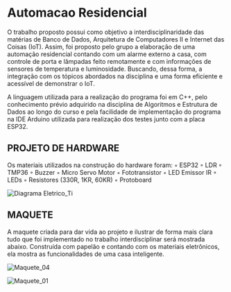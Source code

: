 # Automacao Residencial
O trabalho proposto possui como objetivo a interdisciplinaridade das matérias de Banco de Dados, Arquitetura de Computadores II e Internet das Coisas (IoT). Assim, foi proposto pelo grupo a elaboração de uma automação residencial contando com um alarme externo a casa, com controle de porta e lâmpadas feito remotamente e com informações de sensores de temperatura e luminosidade. Buscando, dessa forma, a integração com os tópicos abordados na disciplina e uma forma eficiente e acessível de demonstrar o IoT. 

A linguagem utilizada para a realização do programa foi em C++, pelo
conhecimento prévio adquirido na disciplina de Algoritmos e Estrutura de Dados ao
longo do curso e pela facilidade de implementação do programa na IDE Arduino
utilizada para realização dos testes junto com a placa ESP32.

## PROJETO DE HARDWARE
Os materiais utilizados na construção do hardware foram:
◦ ESP32
◦ LDR
◦ TMP36
◦ Buzzer
◦ Micro Servo Motor
◦ Fototransistor
◦ LED Emissor IR
◦ LEDs
◦ Resistores (330R, 1KR, 60KR)
◦ Protoboard

![Diagrama Eletrico_Ti](https://user-images.githubusercontent.com/81964220/156466196-bfcc7afb-4976-4c0a-a8af-de1e7e6b301e.jpg)

## MAQUETE
A maquete criada para dar vida ao projeto e ilustrar de forma mais clara tudo que
foi implementado no trabalho interdisciplinar será mostrada abaixo. Construída com
papelão e contando com os materiais eletrônicos, ela mostra as funcionalidades de
uma casa inteligente.

![Maquete_04](https://user-images.githubusercontent.com/81964220/156466244-d29ce62b-9f0c-457b-8681-a4d9906dbae7.jpeg)

![Maquete_01](https://user-images.githubusercontent.com/81964220/156466430-a27d9688-c7cf-4719-8473-984c06005bfb.jpeg)
